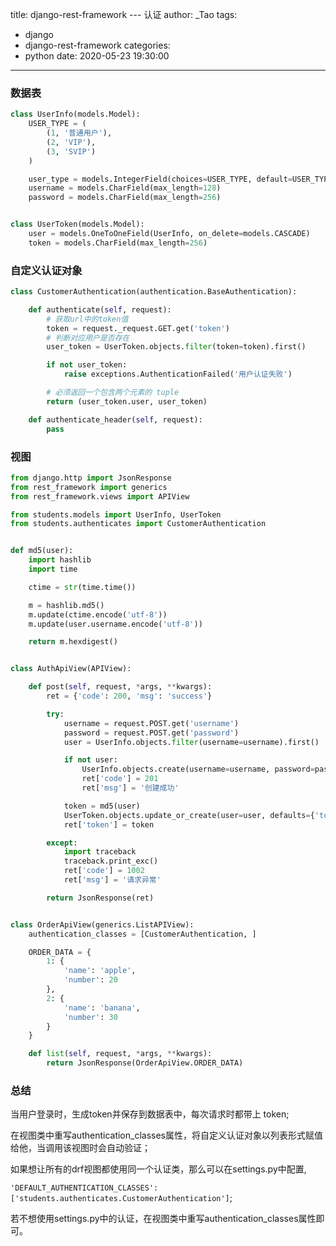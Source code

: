 title: django-rest-framework --- 认证
author: _Tao
tags:
  - django
  - django-rest-framework
categories:
  - python
date: 2020-05-23 19:30:00
---
### 数据表

```python
class UserInfo(models.Model):
	USER_TYPE = (
		(1, '普通用户'),
		(2, 'VIP'),
		(3, 'SVIP')
	)

	user_type = models.IntegerField(choices=USER_TYPE, default=USER_TYPE[0][0])
	username = models.CharField(max_length=128)
	password = models.CharField(max_length=256)


class UserToken(models.Model):
	user = models.OneToOneField(UserInfo, on_delete=models.CASCADE)
	token = models.CharField(max_length=256)
```

<!-- more -->

### 自定义认证对象

```python
class CustomerAuthentication(authentication.BaseAuthentication):

	def authenticate(self, request):
		# 获取url中的token值
		token = request._request.GET.get('token')
		# 判断对应用户是否存在
		user_token = UserToken.objects.filter(token=token).first()

		if not user_token:
			raise exceptions.AuthenticationFailed('用户认证失败')

		# 必须返回一个包含两个元素的 tuple
		return (user_token.user, user_token)

	def authenticate_header(self, request):
		pass
```



### 视图

```python
from django.http import JsonResponse
from rest_framework import generics
from rest_framework.views import APIView

from students.models import UserInfo, UserToken
from students.authenticates import CustomerAuthentication


def md5(user):
	import hashlib
	import time

	ctime = str(time.time())

	m = hashlib.md5()
	m.update(ctime.encode('utf-8'))
	m.update(user.username.encode('utf-8'))

	return m.hexdigest()


class AuthApiView(APIView):

	def post(self, request, *args, **kwargs):
		ret = {'code': 200, 'msg': 'success'}

		try:
			username = request.POST.get('username')
			password = request.POST.get('password')
			user = UserInfo.objects.filter(username=username).first()

			if not user:
				UserInfo.objects.create(username=username, password=password)
				ret['code'] = 201
				ret['msg'] = '创建成功'

			token = md5(user)
			UserToken.objects.update_or_create(user=user, defaults={'token': token})
			ret['token'] = token

		except:
			import traceback
			traceback.print_exc()
			ret['code'] = 1002
			ret['msg'] = '请求异常'

		return JsonResponse(ret)


class OrderApiView(generics.ListAPIView):
	authentication_classes = [CustomerAuthentication, ]

	ORDER_DATA = {
		1: {
			'name': 'apple',
			'number': 20
		},
		2: {
			'name': 'banana',
			'number': 30
		}
	}

	def list(self, request, *args, **kwargs):
		return JsonResponse(OrderApiView.ORDER_DATA)
```







### 总结

当用户登录时，生成token并保存到数据表中，每次请求时都带上 token;

在视图类中重写authentication_classes属性，将自定义认证对象以列表形式赋值给他，当调用该视图时会自动验证；

如果想让所有的drf视图都使用同一个认证类，那么可以在settings.py中配置,

`'DEFAULT_AUTHENTICATION_CLASSES':['students.authenticates.CustomerAuthentication']`;

若不想使用settings.py中的认证，在视图类中重写authentication_classes属性即可。